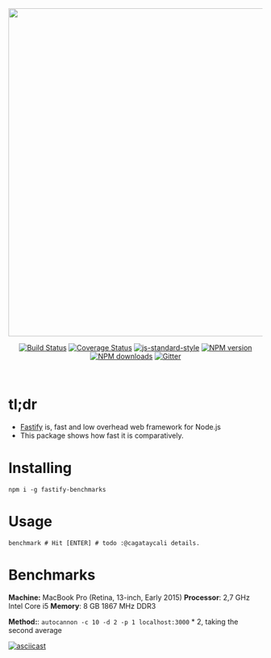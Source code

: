 <div align="center">
<img src="https://github.com/fastify/graphics/raw/master/full-logo.png" width="650" height="auto"/>
</div>

<div align="center">

[![Build Status](https://travis-ci.org/fastify/fastify.svg?branch=master)](https://travis-ci.org/fastify/fastify)
[![Coverage Status](https://coveralls.io/repos/github/fastify/fastify/badge.svg?branch=master)](https://coveralls.io/github/fastify/fastify?branch=master)
[![js-standard-style](https://img.shields.io/badge/code%20style-standard-brightgreen.svg?style=flat)](http://standardjs.com/)
[![NPM version](https://img.shields.io/npm/v/fastify.svg?style=flat)](https://www.npmjs.com/package/fastify)
[![NPM downloads](https://img.shields.io/npm/dm/fastify.svg?style=flat)](https://www.npmjs.com/package/fastify) [![Gitter](https://badges.gitter.im/gitterHQ/gitter.svg)](https://gitter.im/fastify)
</div>
<br />

# tl;dr

* [Fastify](https://github.com/fastify/fastify) is, fast and low overhead web framework for Node.js
* This package shows how fast it is comparatively.

# Installing

```
npm i -g fastify-benchmarks
```

# Usage

```
benchmark # Hit [ENTER] # todo :@cagataycali details.
```

# Benchmarks

__Machine:__ MacBook Pro (Retina, 13-inch, Early 2015) **Processor**: 2,7 GHz Intel Core i5 **Memory**: 8 GB 1867 MHz DDR3

__Method:__: `autocannon -c 10 -d 2 -p 1 localhost:3000` * 2, taking the second average


[![asciicast](https://asciinema.org/a/SA9z6g2HjOr0n80KwEvUaWoSS.png)](https://asciinema.org/a/SA9z6g2HjOr0n80KwEvUaWoSS)
